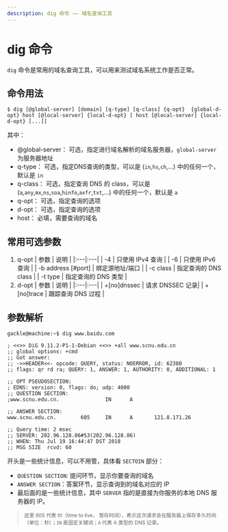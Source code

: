 ```yaml
---
description: dig 命令 —— 域名查询工具
---
```


# dig 命令

`dig` 命令是常用的域名查询工具，可以用来测试域名系统工作是否正常。

## 命令用法

``` shell
$ dig [@global-server] [domain] [q-type] [q-class] {q-opt}  {global-d-opt} host [@local-server] {local-d-opt} [ host [@local-server] {local-d-opt} [...]]
```

其中：
- @global-server：  可选，指定进行域名解析的域名服务器，`global-server` 为服务器地址
- q-type：          可选，指定DNS查询的类型，可以是 (`in`,`hs`,`ch`,...) 中的任何一个，默认是 `in`
- q-class：         可选，指定查询 DNS 的 class，可以是 (`a`,`any`,`mx`,`ns`,`soa`,`hinfo`,`axfr`,`txt`,...) 中的任何一个，默认是 `a`
- q-opt：           可选，指定查询的选项
- d-opt：           可选，指定查询的选项
- host：            必填，需要查询的域名

## 常用可选参数

1. q-opt
    | 参数 | 说明 |
    |:---|:---|
    | -4 | 只使用 IPv4 查询 |
    | -6 | 只使用 IPv6 查询 |
    | -b address [#port] | 绑定源地址/端口 |
    | -c class | 指定查询的 DNS class |
    | -t type | 指定查询的 DNS 类型 | 
2. d-opt
    | 参数 | 说明 |
    |:---|:---|
    | +[no]dnssec | 请求 DNSSEC 记录|
    | +[no]trace | 跟踪查询 DNS 过程 |


## 参数解析 

``` shell
gackle@machine:~$ dig www.baidu.com

; <<>> DiG 9.11.2-P1-1-Debian <<>> +all www.scnu.edu.cn
;; global options: +cmd
;; Got answer:
;; ->>HEADER<<- opcode: QUERY, status: NOERROR, id: 62380
;; flags: qr rd ra; QUERY: 1, ANSWER: 1, AUTHORITY: 0, ADDITIONAL: 1

;; OPT PSEUDOSECTION:
; EDNS: version: 0, flags: do; udp: 4000
;; QUESTION SECTION:
;www.scnu.edu.cn.               IN      A

;; ANSWER SECTION:
www.scnu.edu.cn.        605     IN      A       121.8.171.26

;; Query time: 2 msec
;; SERVER: 202.96.128.86#53(202.96.128.86)
;; WHEN: Thu Jul 19 16:44:47 DST 2018
;; MSG SIZE  rcvd: 60
```

开头是一些统计信息，可以不用管，具体看 `SECTOIN` 部分：

- `QUESTION SECTION`: 提问环节，显示你要查询的域名
- `ANSWER SECTION`：答案环节，显示查询到的域名对应的 IP
- 最后面的是一些统计信息，其中 `SERVER` 指的是直接为你服务的本地 DNS 服务器的 IP。

> <small> 这里 605 代表 ttl（time to live， 暂存时间），表示这次请求会在服务器上保存多久时间（单位：秒）；`IN` 是固定关键词；`A` 代表 A 类型的 DNS 记录。</small>